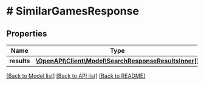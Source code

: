 # # SimilarGamesResponse

## Properties

Name | Type | Description | Notes
------------ | ------------- | ------------- | -------------
**results** | [**\OpenAPI\Client\Model\SearchResponseResultsInner[]**](SearchResponseResultsInner.md) |  | [optional]

[[Back to Model list]](../../README.md#models) [[Back to API list]](../../README.md#endpoints) [[Back to README]](../../README.md)
